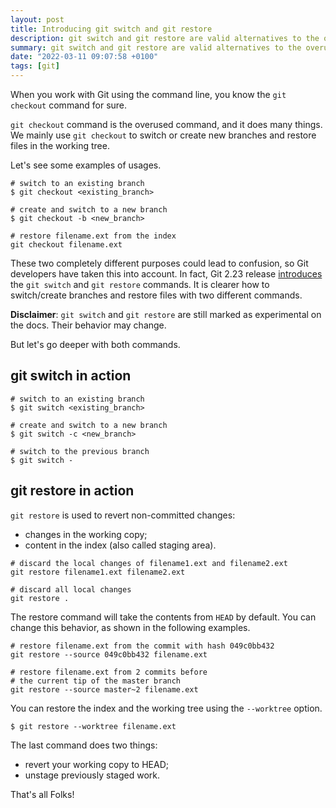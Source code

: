 ```yaml
---
layout: post
title: Introducing git switch and git restore
description: git switch and git restore are valid alternatives to the overused git checkout command
summary: git switch and git restore are valid alternatives to the overused git checkout command
date: "2022-03-11 09:07:58 +0100"
tags: [git]
---
```


When you work with Git using the command line, you know the `git checkout` command for sure.

`git checkout` command is the overused command, and it does many things. We mainly use `git checkout` to switch or create new branches and restore files in the working tree.

Let's see some examples of usages.

```
# switch to an existing branch
$ git checkout <existing_branch>

# create and switch to a new branch
$ git checkout -b <new_branch>
```

```
# restore filename.ext from the index
git checkout filename.ext
```

These two completely different purposes could lead to confusion, so Git developers have taken this into account.
In fact, Git 2.23 release [introduces](https://github.com/git/git/blob/master/Documentation/RelNotes/2.23.0.txt) the `git switch` and `git restore` commands.
It is clearer how to switch/create branches and restore files with two different commands.

**Disclaimer**: `git switch` and `git restore` are still marked as experimental on the docs. Their behavior may change.

But let's go deeper with both commands.

## git switch in action

```
# switch to an existing branch
$ git switch <existing_branch>
```

```
# create and switch to a new branch
$ git switch -c <new_branch>
```

```
# switch to the previous branch
$ git switch -
```

## git restore in action

`git restore` is used to revert non-committed changes:

- changes in the working copy;
- content in the index (also called staging area).


```
# discard the local changes of filename1.ext and filename2.ext
git restore filename1.ext filename2.ext
```

```
# discard all local changes
git restore .
```

The restore command will take the contents from `HEAD` by default. You can change this behavior, as shown in the following examples.

```
# restore filename.ext from the commit with hash 049c0bb432
git restore --source 049c0bb432 filename.ext

# restore filename.ext from 2 commits before 
# the current tip of the master branch
git restore --source master~2 filename.ext
```

You can restore the index and the working tree using the `--worktree` option.

```
$ git restore --worktree filename.ext
```

The last command does two things:

- revert your working copy to HEAD;
- unstage previously staged work.

That's all Folks!
